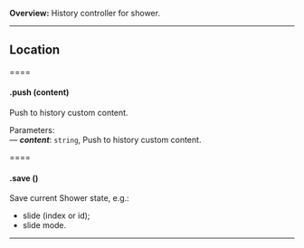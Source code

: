 **Overview:** History controller for shower.
* * *



## Location




====
#### .push (content) 

Push to history custom content.

Parameters:<br>
— ***content***: `string`, Push to history custom content.<br>


====
#### .save () 

Save current Shower state, e.g.:
- slide (index or id);
- slide mode.





* * *




